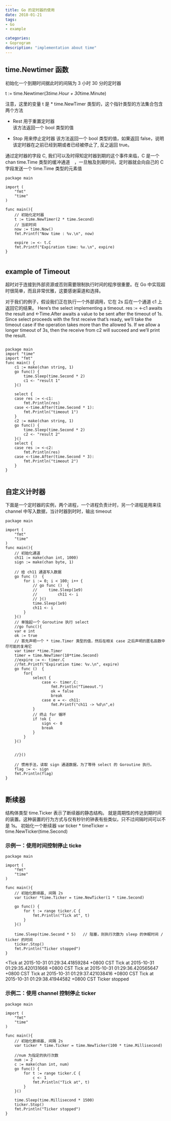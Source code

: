 ```yaml
---
title: Go 的定时器的使用
date: 2018-01-21　
tags:
- Go
- example

categories:
- Goprogram
description: "implementation about time"
---
```


## time.Newtimer 函数
初始化一个到期时间据此时的间隔为 3 小时 30 分的定时器

t := time.Newtimer(3*time.Hour + 30*time.Minute)

注意，这里的变量 t 是 * time.NewTimer 类型的，这个指针类型的方法集合包含两个方法

- Rest
  用于重置定时器  
  该方法返回一个 bool 类型的值

- Stop
  用来停止定时器
  该方法返回一个 bool 类型的值，如果返回 false，说明该定时器在之前已经到期或者已经被停止了, 反之返回 true。

通过定时器的字段 C, 我们可以及时得知定时器到期的这个事件来临，C 是一个 chan time.Time 类型的缓冲通道　，一旦触及到期时间，定时器就会向自己的 C 字段发送一个 time.Time 类型的元素值

```
package main

import (
    "fmt"
    "time"
)

func main(){
    // 初始化定时器
    t := time.NewTimer(2 * time.Second)
    // 当前时间
    now := time.Now()
    fmt.Printf("Now time : %v.\n", now)

    expire := <- t.C
    fmt.Printf("Expiration time: %v.\n", expire)
}


```

## example of Timeout
超时对于连接到外部资源或否则需要限制执行时间的程序很重要。在 Go 中实现超时很简单，而且非常优雅，这要感谢渠道和选择。

对于我们的例子，假设我们正在执行一个外部调用，它在 2s 后在一个通道 c1 上返回它的结果。
Here’s the select implementing a timeout. res := <-c1 awaits the result and <-Time.After awaits a value to be sent after the timeout of 1s. Since select proceeds with the first receive that’s ready, we’ll take the timeout case if the operation takes more than the allowed 1s.
If we allow a longer timeout of 3s, then the receive from c2 will succeed and we’ll print the result.
```

package main
import "time"
import "fmt"
func main() {
    c1 := make(chan string, 1)
    go func() {
        time.Sleep(time.Second * 2)
        c1 <- "result 1"
    }()

    select {
    case res := <-c1:
        fmt.Println(res)
    case <-time.After(time.Second * 1):
        fmt.Println("timeout 1")
    }
    c2 := make(chan string, 1)
    go func() {
        time.Sleep(time.Second * 2)
        c2 <- "result 2"
    }()
    select {
    case res := <-c2:
        fmt.Println(res)
    case <-time.After(time.Second * 3):
        fmt.Println("timeout 2")
    }
}


```

## 自定义计时器
下面是一个定时器的实例，两个进程，一个进程负责计时，另一个进程是用来往 channel 中写入数据，当计时器到时时，输出 timeout

```
package main

import (
    "fmt"
    "time"
)
func main(){
    // 初始化通道
    ch11 := make(chan int, 1000)
    sign := make(chan byte, 1)

    // 给 ch11 通道写入数据
    go func ()  {
        for i := 0; i < 100; i++ {
            // go func ()  {
            //     time.Sleep(1e9)
            //         ch11 <- i
            // }()
            time.Sleep(1e9)
            ch11 <- i
        }
    }()
    // 单独起一个 Goroutine 执行 select
    //go func(){
    var e int
    ok := true
    // 首先声明一个 * time.Timer 类型的值，然后在相关 case 之后声明的匿名函数中尽可能的复用它
    var timer *time.Timer
    timer = time.NewTimer(10*time.Second)
    //expire := <- timer.C
    //fmt.Printf("Expiration time: %v.\n", expire)
    go func ()  {
        for{
            select {
                case <- timer.C:
                    fmt.Println("Timeout.")
                    ok = false
                    break
                case e = <- ch11:
                    fmt.Printf("ch11 -> %d\n",e)
            }
            // 终止 for 循环
            if !ok {
                sign <- 0
                break
            }
        }
    }()


    //}()

    // 惯用手法，读取 sign 通道数据，为了等待 select 的 Goroutine 执行。
    flag := <- sign
    fmt.Println(flag)
}


```

## 断续器
结构体类型 time.Ticker 表示了断续器的静态结构。
就是周期性的传达到期时间的装置。这种装置的行为方式与仅有秒针的钟表有些类似，只不过间隔时间可以不是 1s。
初始化一个断续器
var ticker * timeTicker = time.NewTicker(time.Second)

### 示例一：使用时间控制停止 ticke
```
package main

import (
    "fmt"
    "time"
)

func main(){
    // 初始化断续器, 间隔 2s
    var ticker *time.Ticker = time.NewTicker(1 * time.Second)

    go func() {
        for t := range ticker.C {
            fmt.Println("Tick at", t)
        }
    }()

    time.Sleep(time.Second * 5)   // 阻塞，则执行次数为 sleep 的休眠时间 / ticker 的时间
    ticker.Stop()     
    fmt.Println("Ticker stopped")
}

```

<Tick at 2015-10-31 01:29:34.41859284 +0800 CST
Tick at 2015-10-31 01:29:35.420131668 +0800 CST
Tick at 2015-10-31 01:29:36.420565647 +0800 CST
Tick at 2015-10-31 01:29:37.421038416 +0800 CST
Tick at 2015-10-31 01:29:38.41944582 +0800 CST
Ticker stopped

### 示例二：使用 channel 控制停止 ticker
```
package main

import (
    "fmt"
    "time"
)

func main(){
    // 初始化断续器, 间隔 2s
    var ticker * time.Ticker = time.NewTicker(100 * time.Millisecond)

    //num 为指定的执行次数
    num := 2
    c := make(chan int, num)
    go func() {
        for t := range ticker.C {
            c <- 1
            fmt.Println("Tick at", t)
        }
    }()

    time.Sleep(time.Millisecond * 1500)
    ticker.Stop()     
    fmt.Println("Ticker stopped")
}

```
